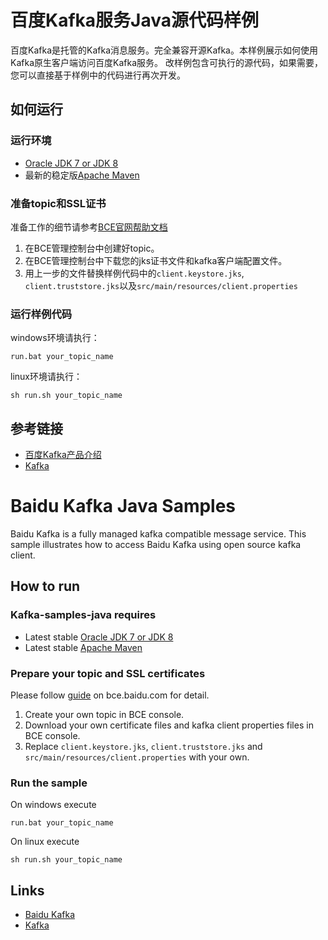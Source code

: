 # 百度Kafka服务Java源代码样例

百度Kafka是托管的Kafka消息服务。完全兼容开源Kafka。本样例展示如何使用Kafka原生客户端访问百度Kafka服务。
改样例包含可执行的源代码，如果需要，您可以直接基于样例中的代码进行再次开发。

## 如何运行

### 运行环境

- [Oracle JDK 7 or JDK 8](http://www.oracle.com/technetwork/java/)
- 最新的稳定版[Apache Maven](http://maven.apache.org/)

### 准备topic和SSL证书

准备工作的细节请参考[BCE官网帮助文档](https://bce.baidu.com/doc/Kafka/QuickGuide.html)

1. 在BCE管理控制台中创建好topic。
2. 在BCE管理控制台中下载您的jks证书文件和kafka客户端配置文件。
3. 用上一步的文件替换样例代码中的`client.keystore.jks`, `client.truststore.jks`以及`src/main/resources/client.properties`

### 运行样例代码

windows环境请执行：

    run.bat your_topic_name

linux环境请执行：

    sh run.sh your_topic_name

## 参考链接

- [百度Kafka产品介绍](https://bce.baidu.com/product/kafka.html)
- [Kafka](http://kafka.apache.org/)




# Baidu Kafka Java Samples

Baidu Kafka is a fully managed kafka compatible message service.
This sample illustrates how to access Baidu Kafka using open source kafka client.

## How to run

### Kafka-samples-java requires

- Latest stable [Oracle JDK 7 or JDK 8](http://www.oracle.com/technetwork/java/)
- Latest stable [Apache Maven](http://maven.apache.org/)

### Prepare your topic and SSL certificates

Please follow [guide](https://bce.baidu.com/doc/Kafka/QuickGuide.html) on bce.baidu.com for detail.

1. Create your own topic in BCE console.
2. Download your own certificate files and kafka client properties files in BCE console.
3. Replace `client.keystore.jks`, `client.truststore.jks` and `src/main/resources/client.properties` with your own.

### Run the sample

On windows execute

    run.bat your_topic_name

On linux execute

    sh run.sh your_topic_name

## Links

- [Baidu Kafka](https://bce.baidu.com/product/kafka.html)
- [Kafka](http://kafka.apache.org/)
